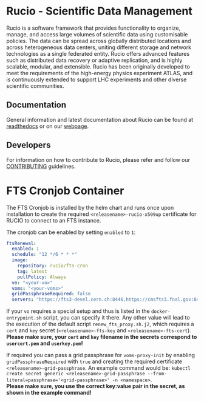 # Rucio - Scientific Data Management

Rucio is a software framework that provides functionality to organize, manage, and access large volumes of scientific data using customisable policies. The data can be spread across globally distributed locations and across heterogeneous data centers, uniting different storage and network technologies as a single federated entity. Rucio offers advanced features such as distributed data recovery or adaptive replication, and is highly scalable, modular, and extensible. Rucio has been originally developed to meet the requirements of the high-energy physics experiment ATLAS, and is continuously extended to support LHC experiments and other diverse scientific communities.

## Documentation

General information and latest documentation about Rucio can be found at [readthedocs](https://rucio.readthedocs.io) or on our [webpage](https://rucio.cern.ch).

## Developers

For information on how to contribute to Rucio, please refer and follow our [CONTRIBUTING](<https://github.com/rucio/rucio/blob/master/CONTRIBUTING.rst>) guidelines.

# FTS Cronjob Container

The FTS Cronjob is installed by the helm chart and runs once upon installation to create the required `<releasename>-rucio-x509up` certificate for RUCIO to connect to an FTS instance.

The cronjob can be enabled by setting `enabled` to `1`:

```yaml
ftsRenewal:
  enabled: 1
  schedule: "12 */6 * * *"
  image:
    repository: rucio/fts-cron
    tag: latest
    pullPolicy: Always
  vo: "<your-vo>"
  voms: "<your-voms>"
  gridPassphraseRequired: false
  servers: "https://fts3-devel.cern.ch:8446,https://cmsfts3.fnal.gov:8446,https://fts3.cern.ch:8446,https://lcgfts3.gridpp.rl.ac.uk:8446,https://fts3-pilot.cern.ch:8446"
```

If your `vo` requires a special setup and thus is listed in the `docker-entrypoint.sh` script, you can specify it there. Any other value will lead to the execution of the default script `renew_fts_proxy.sh.j2`, which requires a `cert` and `key` secret (`<releasename>-fts-key` and `<releasename>-fts-cert`).  
**Please make sure, your `cert` and `key` filename in the secrets correspond to `usercert.pem` and `userkey.pem`!**

If required you can pass a grid passphrase for `voms-proxy-init` by enabling `gridPassphraseRequired` with `true` and creating the required certificate `<releasename>-grid-passphrase`. An example command would be: `kubectl create secret generic <releasename>-grid-passphrase --from-literal=passphrase='<grid-passphrase>' -n <namespace>`.  
**Please make sure, you use the correct key:value pair in the secret, as shown in the example command!**
